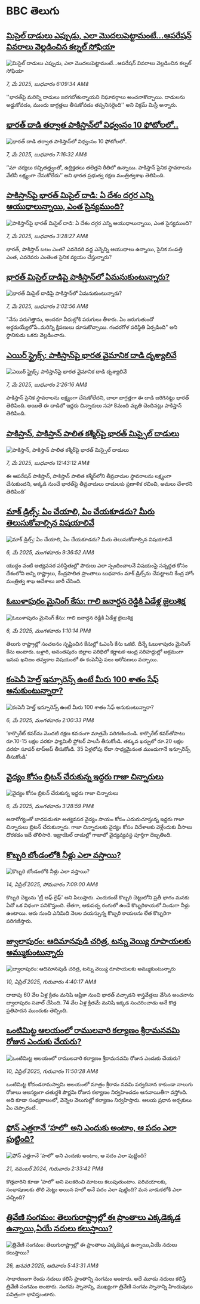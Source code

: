 # BBC తెలుగు## [మిసైల్ దాడులు ఎప్పుడు, ఎలా మొదలుపెట్టామంటే...ఆపరేషన్ వివరాలు వెల్లడించిన కల్నల్ సోఫియా](https://www.bbc.com/telugu/articles/cx2v2p5x462o?at_campaign=githubrss)![మిసైల్ దాడులు ఎప్పుడు, ఎలా మొదలుపెట్టామంటే...ఆపరేషన్ వివరాలు వెల్లడించిన కల్నల్ సోఫియా](https://ichef.bbci.co.uk/ace/standard/240/cpsprodpb/f2f7/live/2fecf300-2b19-11f0-8ff1-59f5dcf8e9f5.jpg)_7, మే 2025, బుధవారం 6:09:34 AMకి_''భారత్‌పై మరిన్ని దాడులు జరగబోతున్నాయని నిఘావర్గాలు అంచనాకొచ్చాయి. దాడులను అడ్డుకోవడం, ముందు జాగ్రత్తలు తీసుకోవడం తప్పనిసరైంది'' అని విక్రమ్ మిస్రీ అన్నారు.## [భారత్ దాడి తర్వాత పాకిస్తాన్‌లో విధ్వంసం 10 ఫోటోలలో..](https://www.bbc.com/telugu/articles/cly2yr30772o?at_campaign=githubrss)![భారత్ దాడి తర్వాత పాకిస్తాన్‌లో విధ్వంసం 10 ఫోటోలలో..](https://ichef.bbci.co.uk/ace/standard/240/cpsprodpb/cd97/live/88ffe4d0-2b13-11f0-8f57-b7237f6a66e6.jpg)_7, మే 2025, బుధవారం 7:16:32 AMకి_‘‘మా చర్యలు కచ్చితత్త్వంతో, ఉద్రిక్తతలు తలెత్తని రీతిలో ఉన్నాయి. పాకిస్తాన్ సైనిక స్థావరాలను వేటినీ లక్ష్యంగా చేసుకోలేదు’’ అని భారత ప్రభుత్వ రక్షణ మంత్రిత్వశాఖ  తెలిపింది.## [పాకిస్తాన్‌పై భారత్ మిసైల్ దాడి: ఏ దేశం దగ్గర ఎన్ని ఆయుధాలున్నాయి,  ఎంత సైన్యముంది? ](https://www.bbc.com/telugu/articles/c0l0l4lywe7o?at_campaign=githubrss)![పాకిస్తాన్‌పై భారత్ మిసైల్ దాడి: ఏ దేశం దగ్గర ఎన్ని ఆయుధాలున్నాయి,  ఎంత సైన్యముంది? ](https://ichef.bbci.co.uk/ace/standard/240/cpsprodpb/69fd/live/ab541140-25bf-11f0-8f57-b7237f6a66e6.jpg)_7, మే 2025, బుధవారం 3:28:27 AMకి_భారత్, పాకిస్తాన్‌ బలం ఎంత? ఎవరెవరి వద్ద ఎన్నెన్ని ఆయుధాలు ఉన్నాయి, సైనిక సంపత్తి ఎంత, ఎవరెవరు ఎంతెంత సైనిక వ్యయం చేస్తున్నారు?## [భారత్ మిసైల్ దాడిపై పాకిస్తాన్‌లో ఏమనుకుంటున్నారు?](https://www.bbc.com/telugu/articles/ce8g83m1jz1o?at_campaign=githubrss)![భారత్ మిసైల్ దాడిపై పాకిస్తాన్‌లో ఏమనుకుంటున్నారు?](https://ichef.bbci.co.uk/ace/standard/240/cpsprodpb/857e/live/da0d92e0-2ae7-11f0-b26b-ab62c890638b.png)_7, మే 2025, బుధవారం 2:02:56 AMకి_"నేను పరుగెత్తాను, అందరూ వీధుల్లోకి పరుగులు తీశారు. ఏం జరుగుతుందో అర్థమయ్యేలోపే..మరిన్ని క్షిపణులు దూసుకొచ్చాయి. గందరగోళ పరిస్థితి ఏర్పడింది" అని స్థానికుడు ఒకరు వెల్లడించారు.## [ఎయిర్ స్ట్రైక్స్: పాకిస్తాన్‌పై భారత వైమానిక దాడి దృశ్యాలివే](https://www.bbc.com/telugu/articles/cy5r5wgv772o?at_campaign=githubrss)![ఎయిర్ స్ట్రైక్స్: పాకిస్తాన్‌పై భారత వైమానిక దాడి దృశ్యాలివే](https://ichef.bbci.co.uk/ace/standard/240/cpsprodpb/b6e9/live/9b6d70c0-2aea-11f0-b26b-ab62c890638b.jpg)_7, మే 2025, బుధవారం 2:26:16 AMకి_పాకిస్తాన్‌ సైనిక స్థావరాలను లక్ష్యంగా చేసుకోలేదని, చాలా జాగ్రత్తగా ఈ దాడి జరిగినట్టు  భారత్ తెలిపింది. అయితే ఈ దాడిలో ఇద్దరు చిన్నారులు సహా 8మంది మృతి చెందినట్లు పాకిస్తాన్ తెలిపింది.## [పాకిస్తాన్, పాకిస్తాన్ పాలిత కశ్మీర్‌పై భారత్ మిస్సైల్ దాడులు ](https://www.bbc.com/telugu/articles/c4g2ge9leljo?at_campaign=githubrss)![పాకిస్తాన్, పాకిస్తాన్ పాలిత కశ్మీర్‌పై భారత్ మిస్సైల్ దాడులు ](https://ichef.bbci.co.uk/ace/standard/240/cpsprodpb/05db/live/36232b70-2ae4-11f0-8ff1-59f5dcf8e9f5.jpg)_7, మే 2025, బుధవారం 12:43:12 AMకి_ఈ ఆపరేషన్ పాకిస్తాన్, పాకిస్తాన్ పాలిత కశ్మీర్‌లోని తీవ్రవాదుల స్థావరాలను లక్ష్యంగా చేసుకుందని, అక్కడి నుంచే భారత్‌పై తీవ్రవాదులు దాడులకు ప్రణాళిక రచించి, అమలు చేశారని తెలిపింది’## [మాక్ డ్రిల్స్: ఏం చేయాలి, ఏం చేయకూడదు? మీరు తెలుసుకోవాల్సిన విషయాలివే  ](https://www.bbc.com/telugu/articles/c30qggr746eo?at_campaign=githubrss)![మాక్ డ్రిల్స్: ఏం చేయాలి, ఏం చేయకూడదు? మీరు తెలుసుకోవాల్సిన విషయాలివే  ](https://ichef.bbci.co.uk/ace/standard/240/cpsprodpb/93df/live/2e16d870-2ae2-11f0-9363-3143af46f15c.jpg)_6, మే 2025, మంగళవారం 9:36:52 AMకి_యుద్ధం వంటి అత్యవసర పరిస్థితుల్లో పౌరులు ఎలా స్పందించాలనే విషయంపై సన్నద్ధత కోసం దేశంలోని అన్ని రాష్ట్రాలు, కేంద్రపాలిత ప్రాంతాలు బుధవారం మాక్ డ్రిల్స్‌ను చేపట్టాలని కేంద్ర హోం మంత్రిత్వ శాఖ ఆదేశాలు జారీ చేసింది.## [ఓబుళాపురం మైనింగ్ కేసు: గాలి జనార్దన రెడ్డికి ఏడేళ్ల జైలుశిక్ష](https://www.bbc.com/telugu/articles/c74n48jwq2xo?at_campaign=githubrss)![ఓబుళాపురం మైనింగ్ కేసు: గాలి జనార్దన రెడ్డికి ఏడేళ్ల జైలుశిక్ష](https://ichef.bbci.co.uk/ace/standard/240/cpsprodpb/05a2/live/b5f24bd0-2a79-11f0-bdd5-e10f76a5033d.jpg)_6, మే 2025, మంగళవారం 1:10:14 PMకి_తెలుగు రాష్ట్రాల్లో సంచలనం సృష్టించిన కేసుల్లో ఓఎంసీ కేసు ఒకటి. దీన్నే ఓబుళాపురం మైనింగ్ కేసు అంటారు. బళ్లారి, అనంతపురం జిల్లాల పరిధిలో కర్ణాటక-ఆంధ్ర సరిహద్దుల్లో అక్రమంగా ఇనుప ఖనిజం తవ్వకాల విషయంలో ఈ కంపెనీపై పలు ఆరోపణలు వచ్చాయి.## [కంపెనీ హెల్త్ ఇన్సూరెన్స్ ఉంటే మీరు 100 శాతం సేఫ్ అనుకుంటున్నారా?](https://www.bbc.com/telugu/articles/cvgpgd1vvzjo?at_campaign=githubrss)![కంపెనీ హెల్త్ ఇన్సూరెన్స్ ఉంటే మీరు 100 శాతం సేఫ్ అనుకుంటున్నారా?](https://ichef.bbci.co.uk/ace/standard/240/cpsprodpb/7181/live/645826f0-2a7e-11f0-b3db-335227be5c71.jpg)_6, మే 2025, మంగళవారం 2:00:33 PMకి_‘కార్పొరేట్‌ కవర్‌ను మొదటి రక్షణ కవచంగా మాత్రమే పరిగణించండి.
కార్పొరేట్‌ కవర్‌తోపాటు రూ.10-15 లక్షల వరకూ ఫ్యామిలీ ఫ్లోటర్‌ పాలసీ తీసుకోండి.
తక్కువ ఖర్చులో రూ.20 లక్షల వరకూ సూపర్‌ టాప్‌అప్‌ తీసుకోండి.
35 ఏళ్లలోపు లేదా సాధ్యమైనంత ముందుగానే ఇన్సూరెన్స్‌ తీసుకోండి’## [వైద్యం కోసం బ్రిటన్ చేరుకున్న ఇద్దరు గాజా చిన్నారులు](https://www.bbc.com/telugu/articles/c8epek99122o?at_campaign=githubrss)![వైద్యం కోసం బ్రిటన్ చేరుకున్న ఇద్దరు గాజా చిన్నారులు](https://ichef.bbci.co.uk/ace/standard/240/cpsprodpb/612c/live/ae76f390-2a8a-11f0-b26b-ab62c890638b.png)_6, మే 2025, మంగళవారం 3:28:59 PMకి_అనారోగ్యంతో బాధపడుతూ అత్యవసర వైద్యం సాయం కోసం ఎదురుచూస్తున్న ఇద్దరు గాజా చిన్నారులు బ్రిటన్ చేరుకున్నారు. 
గాజా చిన్నారులకు వైద్యం కోసం విదేశాలకు వెళ్లేందుకు వీసాలు దొరకడం ఇదే తొలిసారి.
ఇజ్రాయెల్ దాడుల్లో గాజాలో వైద్యవ్యవస్థ పూర్తిగా దెబ్బతింది.## [కొబ్బరి బోండంలోకి నీళ్లు ఎలా వస్తాయి?](https://www.bbc.com/telugu/articles/czjn4mzxxy8o?at_campaign=githubrss)![కొబ్బరి బోండంలోకి నీళ్లు ఎలా వస్తాయి?](https://ichef.bbci.co.uk/ace/standard/240/cpsprodpb/46c5/live/684a55e0-18fd-11f0-8b11-7756b7b808cc.jpg)_14, ఏప్రిల్ 2025, సోమవారం 7:09:00 AMకి_కొబ్బరి చెట్టును 'ట్రీ ఆఫ్ లైఫ్' అని పిలుస్తారు. ఎందుకంటే కొబ్బరి చెట్టులోని ప్రతీ భాగం మనకు ఏదో ఒక విధంగా పనికొస్తుంది. లేతగా, ఆకుపచ్చ రంగులో ఉండే కొబ్బరికాయలో నిండుగా నీళ్లు ఉంటాయి. ఆరు నుంచి ఎనిమిది నెలల వయస్సున్న కొబ్బరి కాయలను లేత కొబ్బరిగా పరిగణిస్తారు.## [జ్వాలాపురం: ఆదిమానవుడి చరిత్ర, టన్ను వెయ్యి రూపాయలకు అమ్ముకుంటున్నారు ](https://www.bbc.com/telugu/articles/creqqnwdd5qo?at_campaign=githubrss)![జ్వాలాపురం: ఆదిమానవుడి చరిత్ర, టన్ను వెయ్యి రూపాయలకు అమ్ముకుంటున్నారు ](https://ichef.bbci.co.uk/ace/standard/240/cpsprodpb/765e/live/b472e2d0-15b4-11f0-842b-a7355694993d.jpg)_10, ఏప్రిల్ 2025, గురువారం 4:40:17 AMకి_దాదాపు 60 వేల ఏళ్ల క్రితం మనిషి ఆఫ్రికా నుంచి భారత్ వచ్చాడని శాస్త్రవేత్తలు వేసిన అంచనాను జ్వాలాపురం సవాల్ చేసింది. 74 వేల ఏళ్ల క్రితమే మనిషి ఇక్కడ సంచరించాడు అనే కొత్త ప్రతిపాదన ముందుకు తెచ్చింది.## [ఒంటిమిట్ట ఆలయంలో రాములవారి కల్యాణం శ్రీరామనవమి రోజున ఎందుకు చేయరు?](https://www.bbc.com/telugu/articles/ce822j5e465o?at_campaign=githubrss)![ఒంటిమిట్ట ఆలయంలో రాములవారి కల్యాణం శ్రీరామనవమి రోజున ఎందుకు చేయరు?](https://ichef.bbci.co.uk/ace/standard/240/cpsprodpb/fed5/live/25534d40-1601-11f0-b58a-6113af226972.jpg)_10, ఏప్రిల్ 2025, గురువారం 11:50:28 AMకి_ఒంటిమిట్ట కోదండరామస్వామి ఆలయంలో మాత్రం శ్రీరామ నవమి పర్వదినాన కాకుండా నాలుగు రోజులు ఆలస్యంగా చతుర్దశి పౌర్ణమి రోజున కల్యాణం నిర్వహించడం ఆనవాయితీగా వస్తోంది. అది కూడా సంధ్యకాలంలో, వెన్నెల వెలుగుల్లో కల్యాణం నిర్వహిస్తారు. ఆలయ ప్రధాన అర్చకులు ఏం చెప్పారంటే..## [ఫోన్ ఎత్తగానే ‘హలో’ అని ఎందుకు అంటాం, ఆ పదం ఎలా పుట్టింది?](https://www.bbc.com/telugu/articles/cgj7x7gdjq4o?at_campaign=githubrss)![ఫోన్ ఎత్తగానే ‘హలో’ అని ఎందుకు అంటాం, ఆ పదం ఎలా పుట్టింది?](https://ichef.bbci.co.uk/ace/standard/240/cpsprodpb/0618/live/7a20ebb0-a807-11ef-b21e-5359bd56d02f.jpg)_21, నవంబర్ 2024, గురువారం 2:33:42 PMకి_కొత్తవారిని కూడా ‘హలో’ అని పలకరించి మాటలు కలుపుతుంటాం.  పరిచయాలకు, సంభాషణలకు తొలి మెట్టు అయిన హలో అనే పదం ఎలా పుట్టింది? మన వాడుకలోకి ఎలా వచ్చింది?## [త్రివేణి సంగమం: తెలుగురాష్ట్రాల్లో ఈ ప్రాంతాలు ఎక్కడెక్కడ ఉన్నాయి,ఏయే నదులు కలుస్తాయి? ](https://www.bbc.com/telugu/articles/cz7elrr17jeo?at_campaign=githubrss)![త్రివేణి సంగమం: తెలుగురాష్ట్రాల్లో ఈ ప్రాంతాలు ఎక్కడెక్కడ ఉన్నాయి,ఏయే నదులు కలుస్తాయి? ](https://ichef.bbci.co.uk/ace/standard/240/cpsprodpb/9dad/live/7f50e780-da42-11ef-a37f-eba91255dc3d.jpg)_26, జనవరి 2025, ఆదివారం 5:43:31 AMకి_సాధారణంగా రెండు నదులు కలిసే ప్రాంతాన్ని సంగమం అంటారు. అదే మూడు నదులు కలిస్తే త్రివేణి సంగమం అంటారు. సంగమ స్నానాన్ని, ముఖ్యంగా త్రివేణి సంగమ స్నానాన్ని హిందువులు పవిత్రంగా భావిస్తుంటారు.